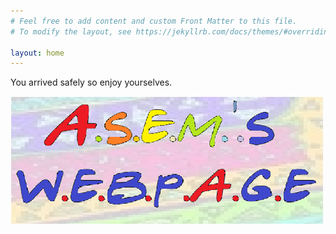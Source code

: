 ```yaml
---
# Feel free to add content and custom Front Matter to this file.
# To modify the layout, see https://jekyllrb.com/docs/themes/#overriding-theme-defaults

layout: home
---
```

You arrived safely so enjoy yourselves. 


<img src="/images/webpage.png" width="500">
